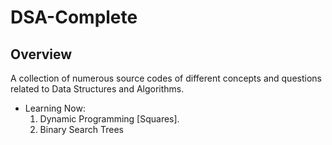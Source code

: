 # DSA-Complete 

## Overview
A collection of numerous source codes of different concepts and questions related to Data Structures and Algorithms.

- Learning Now:
  1. Dynamic Programming [Squares].
  2. Binary Search Trees

<!-- ## Requirement 

> **Note**
> This is a note

> **Warning**
> This is a warning

## Usage


## Features


## Reference


## Author

Indrashis Paul
-->
